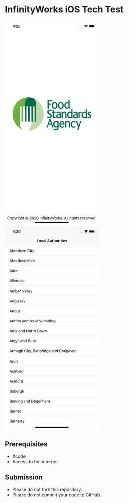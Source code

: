 # InfinityWorks iOS Tech Test

![Preview of Frontend](AppScreenshot1.png)
![Preview of Frontend](AppScreenshot2.png)


## Prerequisites

* Xcode
* Access to the internet

## Submission

* Please do not fork this repository.
* Please do not commit your code to GitHub.